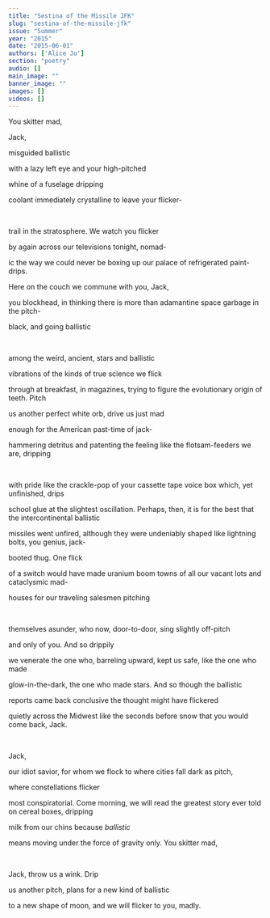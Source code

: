 ```yaml
---
title: "Sestina of the Missile JFK"
slug: "sestina-of-the-missile-jfk"
issue: "Summer"
year: "2015"
date: "2015-06-01"
authors: ['Alice Ju']
section: "poetry"
audio: []
main_image: ""
banner_image: ""
images: []
videos: []
---
```

You skitter mad,

 Jack,

 misguided ballistic

 with a lazy left eye and your high-pitched

 whine of a fuselage dripping

 coolant immediately crystalline to leave your flicker-

  

 trail in the stratosphere. We watch you flicker

 by again across our televisions tonight, nomad-

 ic the way we could never be boxing up our palace of refrigerated paint-drips.

 Here on the couch we commune with you, Jack,

 you blockhead, in thinking there is more than adamantine space garbage in the pitch-

 black, and going ballistic

  

 among the weird, ancient, stars and ballistic

 vibrations of the kinds of true science we flick

 through at breakfast, in magazines, trying to figure the evolutionary origin of teeth. Pitch

 us another perfect white orb, drive us just mad

 enough for the American past-time of jack-

 hammering detritus and patenting the feeling like the flotsam-feeders we are, dripping

  

 with pride like the crackle-pop of your cassette tape voice box which, yet unfinished, drips

 school glue at the slightest oscillation. Perhaps, then, it is for the best that the intercontinental ballistic

 missiles went unfired, although they were undeniably shaped like lightning bolts, you genius, jack-

 booted thug. One flick

 of a switch would have made uranium boom towns of all our vacant lots and cataclysmic mad-

 houses for our traveling salesmen pitching

  

 themselves asunder, who now, door-to-door, sing slightly off-pitch

 and only of you. And so drippily

 we venerate the one who, barreling upward, kept us safe, like the one who made

 glow-in-the-dark, the one who made stars. And so though the ballistic

 reports came back conclusive the thought might have flickered

 quietly across the Midwest like the seconds before snow that you would come back, Jack.

  

 Jack,

 our idiot savior, for whom we flock to where cities fall dark as pitch,

 where constellations flicker

 most conspiratorial. Come morning, we will read the greatest story ever told on cereal boxes, dripping

 milk from our chins because *ballistic*

 means moving under the force of gravity only. You skitter mad,

  

 Jack, throw us a wink. Drip

 us another pitch, plans for a new kind of ballistic

 to a new shape of moon, and we will flicker to you, madly.

